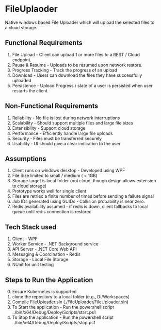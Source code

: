 # FileUplaoder
Native windows based File Uploader which will upload the selected files to a cloud storage. 

## Functional Requirements
1. File Upload - Client can upload 1 or more files to a REST / Cloud endpoint.
2. Pause & Resume - Uploads to be resumed upon network restore.
3. Progress Tracking - Track the progress of an upload
4. Download - Users can download the files they have successfully uploaded
5. Persistence - Upload Progress / state of a user is persisted when user restarts the client.

## Non-Functional Requirements
1. Reliability - No file is lost during network interruptions
2. Scalability - Should support multiple files and large file sizes
3. Extensibility - Support cloud storage
4. Performance - Efficiently handle large file uploads
5. Security - Files must be transferred securely
6. Usability - UI should give a clear indication to the user

## Assumptions
1. Client runs on windows desktop - Developed using WPF
2. File Size limited to small / medium ( < 1GB)
3. Storage target is local folder (not cloud, though design allows extension to cloud storage)
4. Prototype works well for single client
5. Files are retried a finite number of times before sending a failure signal
6. Job IDs generated using GUIDs - Collision probability is near zero.
7. Redis availability assumed - if redis is down, client fallbacks to local queue until redis connection is restored

## Tech Stack used
1. Client - WPF
2. Worker Service - .NET Background service
3. API Server - .NET Core Web API
4. Messaging & Coordination - Redis
5. Storage - Local File Storage
6. NUnit for unit testing

## Steps to Run the Application
0. Ensure Kubernetes is supported
1. clone the repository to a local folder (e.g., D:/Workspaces)
2. Compile FileUploader.sln (./FileUploader/FileUploader.sln)
3. To Start the application - Run the powershell script ../bin/x64/Debug/Deploy/Scripts/start.ps1
4. To Stop the application - Run the powershell script ../bin/x64/Debug/Deploy/Scripts/stop.ps1
